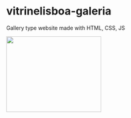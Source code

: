 # vitrinelisboa-galeria
Gallery type website made with HTML, CSS, JS



<img src="https://github.com/Jonybtw/jonybtw.github.io/assets/84144569/4c56f3b5-d2b3-40e2-a437-0b0e2c4667de" width="250" height="200">
